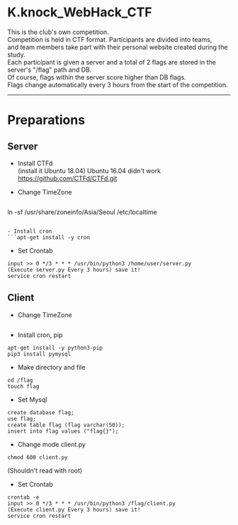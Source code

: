 # K.knock_WebHack_CTF   

This is the club's own competition.   
Competition is held in CTF format. Participants are divided into teams,   
and team members take part with their personal website created during the study.   
Each participant is given a server and a total of 2 flags are stored in the server's "/flag" path and DB.   
Of course, flags within the server score higher than DB flags.   
Flags change automatically every 3 hours from the start of the competition.   
   
   
   
***
# Preparations

## Server
- Install CTFd   
(install it Ubuntu 18.04) Ubuntu 16.04 didn't work   
https://github.com/CTFd/CTFd.git


- Change TimeZone
> ```
ln -sf /usr/share/zoneinfo/Asia/Seoul /etc/localtime
```

- Install cron
```apt-get install -y cron
```

- Set Crontab
```crontab -e
input >> 0 */3 * * * /usr/bin/python3 /home/user/server.py
(Execute server.py Every 3 hours) save it!
service cron restart
```


## Client
- Change TimeZone
```ln -sf /usr/share/zoneinfo/Asia/Seoul /etc/localtime
```

- Install cron, pip
```apt-get install -y cron
apt-get install -y python3-pip
pip3 install pymysql
```

- Make directory and file
```mkdir /flag
cd /flag
touch flag
```

- Set Mysql
```
create database flag;
use flag;
create table flag (flag varchar(50));
insert into flag values ("flag{}");
```

- Change mode client.py
```
chmod 600 client.py
```
(Shouldn't read with root)

- Set Crontab
```
crontab -e
input >> 0 */3 * * * /usr/bin/python3 /flag/client.py
(Execute client.py Every 3 hours) save it!
service cron restart
```


